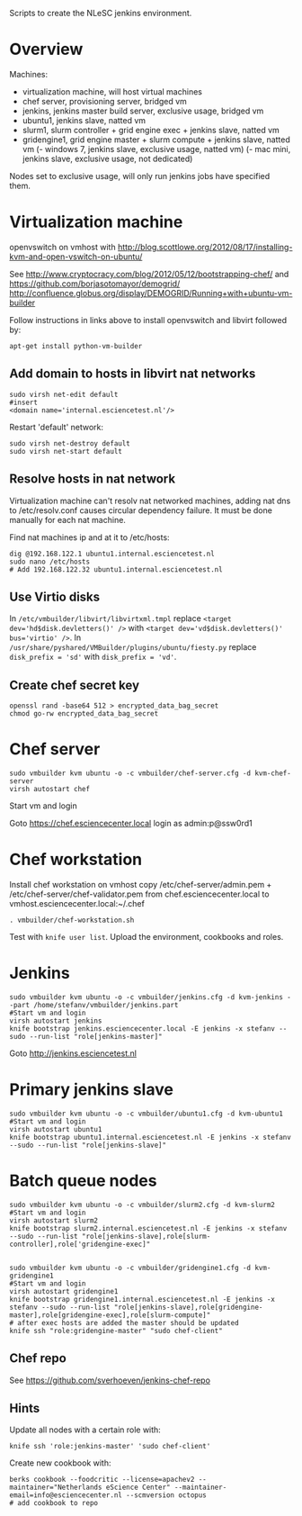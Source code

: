 Scripts to create the NLeSC jenkins environment.

Overview
========

Machines:
- virtualization machine, will host virtual machines
- chef server, provisioning server, bridged vm
- jenkins, jenkins master build server, exclusive usage, bridged vm
- ubuntu1, jenkins slave, natted vm
- slurm1, slurm controller + grid engine exec + jenkins slave, natted vm
- gridengine1, grid engine master + slurm compute + jenkins slave, natted vm
(- windows 7, jenkins slave, exclusive usage, natted vm)
(- mac mini, jenkins slave, exclusive usage, not dedicated)

Nodes set to exclusive usage, will only run jenkins jobs have specified them.

Virtualization machine
======================

openvswitch on vmhost with http://blog.scottlowe.org/2012/08/17/installing-kvm-and-open-vswitch-on-ubuntu/

See http://www.cryptocracy.com/blog/2012/05/12/bootstrapping-chef/ and https://github.com/borjasotomayor/demogrid/ http://confluence.globus.org/display/DEMOGRID/Running+with+ubuntu-vm-builder

Follow instructions in links above to install openvswitch and libvirt followed by:

    apt-get install python-vm-builder


Add domain to hosts in libvirt nat networks
-------------------------------------------

    sudo virsh net-edit default
    #insert
    <domain name='internal.esciencetest.nl'/>    
    
Restart 'default' network:    

    sudo virsh net-destroy default
    sudo virsh net-start default

Resolve hosts in nat network
----------------------------

Virtualization machine can't resolv nat networked machines, adding nat dns to /etc/resolv.conf causes circular dependency failure.
It must be done manually for each nat machine.

Find nat machines ip and at it to /etc/hosts:

    dig @192.168.122.1 ubuntu1.internal.esciencetest.nl
    sudo nano /etc/hosts
    # Add 192.168.122.32 ubuntu1.internal.esciencetest.nl

Use Virtio disks
----------------

In `/etc/vmbuilder/libvirt/libvirtxml.tmpl` replace `<target dev='hd$disk.devletters()' />` with `<target dev='vd$disk.devletters()' bus='virtio' />`.
In `/usr/share/pyshared/VMBuilder/plugins/ubuntu/fiesty.py` replace `disk_prefix = 'sd'` with `disk_prefix = 'vd'`.

Create chef secret key
----------------------

    openssl rand -base64 512 > encrypted_data_bag_secret
    chmod go-rw encrypted_data_bag_secret

Chef server
===========

    sudo vmbuilder kvm ubuntu -o -c vmbuilder/chef-server.cfg -d kvm-chef-server
    virsh autostart chef

Start vm and login

Goto https://chef.esciencecenter.local login as admin:p@ssw0rd1

Chef workstation
================

Install chef workstation on vmhost
copy /etc/chef-server/admin.pem + /etc/chef-server/chef-validator.pem from chef.esciencecenter.local to vmhost.esciencecenter.local:~/.chef
  
    . vmbuilder/chef-workstation.sh


Test with `knife user list`.
Upload the environment, cookbooks and roles.

Jenkins
=======

    sudo vmbuilder kvm ubuntu -o -c vmbuilder/jenkins.cfg -d kvm-jenkins --part /home/stefanv/vmbuilder/jenkins.part
    #Start vm and login
    virsh autostart jenkins 
    knife bootstrap jenkins.esciencecenter.local -E jenkins -x stefanv --sudo --run-list "role[jenkins-master]"

Goto http://jenkins.esciencetest.nl

Primary jenkins slave
=====================

    sudo vmbuilder kvm ubuntu -o -c vmbuilder/ubuntu1.cfg -d kvm-ubuntu1
    #Start vm and login
    virsh autostart ubuntu1
    knife bootstrap ubuntu1.internal.esciencetest.nl -E jenkins -x stefanv --sudo --run-list "role[jenkins-slave]"

Batch queue nodes
=================

    sudo vmbuilder kvm ubuntu -o -c vmbuilder/slurm2.cfg -d kvm-slurm2
    #Start vm and login
    virsh autostart slurm2
    knife bootstrap slurm2.internal.esciencetest.nl -E jenkins -x stefanv --sudo --run-list "role[jenkins-slave],role[slurm-controller],role['gridengine-exec]"


    sudo vmbuilder kvm ubuntu -o -c vmbuilder/gridengine1.cfg -d kvm-gridengine1
    #Start vm and login
    virsh autostart gridengine1
    knife bootstrap gridengine1.internal.esciencetest.nl -E jenkins -x stefanv --sudo --run-list "role[jenkins-slave],role[gridengine-master],role[gridengine-exec],role[slurm-compute]"
    # after exec hosts are added the master should be updated 
    knife ssh "role:gridengine-master" "sudo chef-client"


Chef repo
---------

See https://github.com/sverhoeven/jenkins-chef-repo

Hints
-----

Update all nodes with a certain role with:
   
    knife ssh 'role:jenkins-master' 'sudo chef-client'

Create new cookbook with:

    berks cookbook --foodcritic --license=apachev2 --maintainer="Netherlands eScience Center" --maintainer-email=info@esciencecenter.nl --scmversion octopus
    # add cookbook to repo




